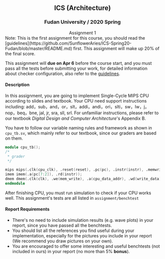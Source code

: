## <center>ICS (Architecture)</center>

### <center>Fudan University / 2020 Spring</center>

<center>Assignment 1</center>
Note: This is the first assignment for this course, you should read the [guidelines](https://github.com/SunflowerAries/ICS-Spring20-Fudan/blob/master/README.md) first. This assignment will make up 20% of the final score.

This assignment will **due on Apr 6** before the course start, and you must pass all the tests before submitting your work, for detailed information about checker configuration, also refer to the [guidelines](https://github.com/SunflowerAries/ICS-Spring20-Fudan/blob/master/README.md#checker-configuration).

#### Description

In this assignment, you are going to implement Single-Cycle MIPS CPU according to slides and textbook. Your CPU need support instructions including: add，sub，and，or，slt，addi，andi，ori，slti，sw，lw，j，nop，beq，bne, jal, jr, sra, sll, srl. For unfamiliar instructions, please refer to our textbook *Digital Design and Computer Architecture*'s Appendix B.

You have to follow our variable naming rules and framework as shown in `cpu_tb.sv`, which mainly refer to our textbook, since our graders are based on them.

```verilog
module cpu_tb();
/*
 * grader
 */

mips mips(.clk(cpu_clk), .reset(reset), .pc(pc), .instr(instr), .memwrite(cpu_mem_write), .aluout(cpu_data_addr), .writedata(write_data), .readdata(read_data));
imem imem(.a(pc[7:2]), .rd(instr));
dmem dmem(.clk(clk), .we(mem_write), .a(cpu_data_addr), .wd(write_data), .rd(read_data));
endmodule
```

After finishing CPU, you must run simulation to check if your CPU works well. This assignment's tests are all listed in `assignment/benchtest`

#### Report Requirements

- There's no need to include simulation results (e.g. wave plots) in your report, since you have passed all the benchtests.
- You should list all the references you find useful during your implementation, especially for the pictures you include in your report (We recommend you draw pictures on your own).
- You are encouraged to offer some interesting and useful benchtests (not included in ours) in your report (no more than 5% **bonus**).

